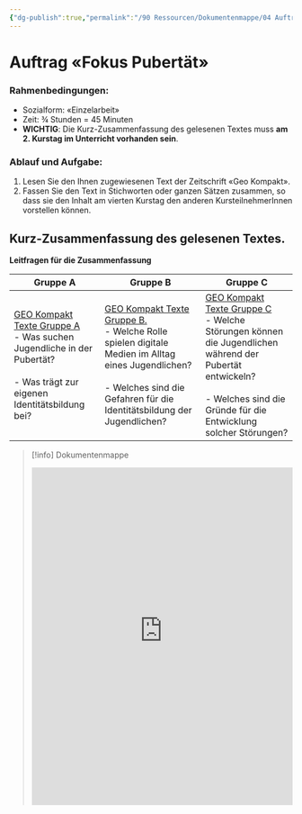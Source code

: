 ```yaml
---
{"dg-publish":true,"permalink":"/90 Ressourcen/Dokumentenmappe/04 Auftrag Fokus Pubertät/"}
---
```


# Auftrag «Fokus Pubertät»
### Rahmenbedingungen:
- Sozialform: «Einzelarbeit»
- Zeit: ¾ Stunden = 45 Minuten
- **WICHTIG**: Die Kurz-Zusammenfassung des gelesenen Textes muss **am 2. Kurstag im Unterricht vorhanden sein**. 
### Ablauf und Aufgabe:
1. Lesen Sie den Ihnen zugewiesenen Text der Zeitschrift «Geo Kompakt».
2. Fassen Sie den Text in Stichworten oder ganzen Sätzen zusammen, so dass sie den Inhalt am vierten Kurstag den anderen KursteilnehmerInnen vorstellen können.
## Kurz-Zusammenfassung des gelesenen Textes.

**Leitfragen für die Zusammenfassung**

| **Gruppe A**                                                                                                                                                                                                                                                | **Gruppe B**<br>                                                                                                                                                                                                                                                                                                 | **Gruppe C**<br>                                                                                                                                                                                                                                                                                                |
| ----------------------------------------------------------------------------------------------------------------------------------------------------------------------------------------------------------------------------------------------------------- | ---------------------------------------------------------------------------------------------------------------------------------------------------------------------------------------------------------------------------------------------------------------------------------------------------------------- | --------------------------------------------------------------------------------------------------------------------------------------------------------------------------------------------------------------------------------------------------------------------------------------------------------------- |
| [GEO Kompakt Texte Gruppe A](https://bbwch-my.sharepoint.com/:b:/g/personal/pietro_rossi_bbw_ch/EbgiSZiuLHpFvqEQCbcRlwwBVdBtOWbOnV7tfNVN8Yo-Xw?e=Dy4wKz)<br>- Was suchen Jugendliche in der Pubertät?<br><br>- Was trägt zur eigenen Identitätsbildung bei? | [GEO Kompakt Texte Gruppe B.](https://bbwch-my.sharepoint.com/:b:/g/personal/pietro_rossi_bbw_ch/EVjwuiUTjRBEuCFAthDcSp0BS_KLQKCmaBUHpOdmcP2EpA?e=NHx6e5)<br>- Welche Rolle spielen digitale Medien im Alltag eines Jugendlichen?<br><br>- Welches sind die Gefahren für die Identitätsbildung der Jugendlichen? | [GEO Kompakt Texte Gruppe C](https://bbwch-my.sharepoint.com/:b:/g/personal/pietro_rossi_bbw_ch/EWBtrGcAVDlFhTrbEGkMVQoBvoMw1cQJFjK_TSapEcZNbg?e=LelmyD)<br>- Welche Störungen können die Jugendlichen während der Pubertät entwickeln?<br><br>- Welches sind die Gründe für die Entwicklung solcher Störungen? |
>[!info] Dokumentenmappe
><iframe src="https://bbwch-my.sharepoint.com/personal/pietro_rossi_bbw_ch/_layouts/15/Doc.aspx?sourcedoc={09810e26-7716-4a05-bc0c-15bcb7d9c0c7}&amp;action=embedview&amp;wdStartOn=22" width="100%" height="600px" frameborder="0">Dies ist ein eingebettetes <a target="_blank" href="https://office.com">Microsoft Office</a>-Dokument, unterstützt von <a target="_blank" href="https://office.com/webapps">Office</a>.</iframe>
